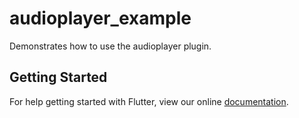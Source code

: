 # audioplayer_example

Demonstrates how to use the audioplayer plugin.

## Getting Started

For help getting started with Flutter, view our online
[documentation](https://flutter.io/).
